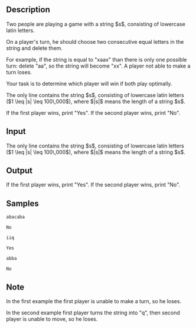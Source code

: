 ## Description

<div><p>Two people are playing a game with a string $s$, consisting of lowercase latin letters. </p><p>On a player's turn, he should choose two consecutive equal letters in the string and delete them. </p><p>For example, if the string is equal to "<span class="tex-font-style-tt">xaax</span>" than there is only one possible turn: delete "<span class="tex-font-style-tt">aa</span>", so the string will become "<span class="tex-font-style-tt">xx</span>". A player not able to make a turn loses.</p><p>Your task is to determine which player will win if both play optimally.</p></div><div class="input-specification"><p>The only line contains the string $s$, consisting of lowercase latin letters ($1 \leq |s| \leq 100\,000$), where $|s|$ means the length of a string $s$.</p></div><div class="output-specification"><p>If the first player wins, print "<span class="tex-font-style-tt">Yes</span>". If the second player wins, print "<span class="tex-font-style-tt">No</span>".</p></div>

## Input

<p>The only line contains the string $s$, consisting of lowercase latin letters ($1 \leq |s| \leq 100\,000$), where $|s|$ means the length of a string $s$.</p>

## Output

<p>If the first player wins, print "<span class="tex-font-style-tt">Yes</span>". If the second player wins, print "<span class="tex-font-style-tt">No</span>".</p>

## Samples

```input1
abacaba
```

```output1
No
```






```input2
iiq
```

```output2
Yes
```






```input3
abba
```

```output3
No
```




## Note

<p>In the first example the first player is unable to make a turn, so he loses.</p><p>In the second example first player turns the string into "<span class="tex-font-style-tt">q</span>", then second player is unable to move, so he loses.</p>
